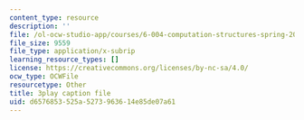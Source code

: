 ```yaml
---
content_type: resource
description: ''
file: /ol-ocw-studio-app/courses/6-004-computation-structures-spring-2017/d6576853525a5273963614e85de07a61_yauQ7o1ZAAw.vtt
file_size: 9559
file_type: application/x-subrip
learning_resource_types: []
license: https://creativecommons.org/licenses/by-nc-sa/4.0/
ocw_type: OCWFile
resourcetype: Other
title: 3play caption file
uid: d6576853-525a-5273-9636-14e85de07a61
---
```

